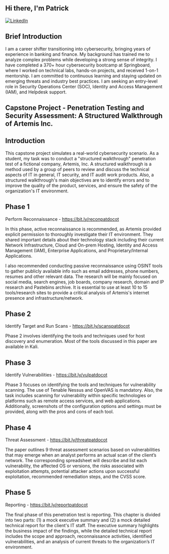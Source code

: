 ## Hi there, I'm Patrick
<a href="www.linkedin.com">[![LinkedIn](https://img.shields.io/badge/LinkedIn-Profile-blue?logo=linkedin&style=flat-square)](https://www.linkedin.com/in/pdct/)

## Brief Introduction

I am a career shifter transitioning into cybersecurity, bringing years of experience in banking and finance. My background has trained me to analyze complex problems while developing a strong sense of integrity. I have completed a 370+ hour cybersecurity bootcamp at Springboard, where I worked on technical labs, hands-on projects, and received 1-on-1 mentorship. I am committed to continuous learning and staying updated on emerging threats and industry best practices. I am seeking an entry-level role in Security Operations Center (SOC), Identity and Access Management (IAM), and Helpdesk support. 


## Capstone Project - Penetration Testing and Security Assessment: A Structured Walkthrough of Artemis Inc.

## Introduction 
This capstone project simulates a real-world cybersecurity scenario. As a student, my task was to conduct a "structured walkthrough" penetration test of a fictional company, Artemis, Inc. A structured walkthrough is a method used by a group of peers to review and discuss the technical aspects of IT in general, IT security, and IT audit work products. Also, a structured walkthrough's main objectives are to identify errors and to improve the quality of the product, services, and ensure the safety of the organization's IT environment. 
## Phase 1
Perform Reconnaissance - https://bit.ly/reconpatdocot

In this phase, active reconnaissance is recommended, as Artemis provided explicit permission to thoroughly investigate their IT environment. They shared important details about their technology stack including their current Network Infrastructure, Cloud and On-prem Hosting, Identity and Access Management (IAM), Enterprise Applications, and Proprietary/Internal Applications.

I also recommended conducting passive reconnaissance using OSINT tools to gather publicly available info such as email addresses, phone numbers, resumes and other relevant data.  The research will be mainly focused on social media, search engines, job boards, company research, domain and IP research and Pastebins archive. It is essential to use at least 10 to 15 tools/research sites to provide a critical analysis of Artemis's internet presence and infrastructure/network.
 
## Phase 2
Identify Target and Run Scans - https://bit.ly/scanspatdocot

Phase 2 involves identifying the tools and techniques used for host discovery and enumeration. Most of the tools discussed in this paper are available in Kali. 
## Phase 3
Identify Vulnerabilities - https://bit.ly/vulpatdocot

Phase 3 focuses on identifying the tools and techniques for vulnerability scanning. The use of Tenable Nessus and OpenVAS is mandatory. Also, the task includes scanning for vulnerability within specific technologies or platforms such as remote access services, and web applications. Additionally, screenshots of the configuration options and settings must be provided, along with the pros and cons of each tool. 
## Phase 4
Threat Assessment - https://bit.ly/threatpatdocot

The paper outlines 9 threat assessment scenarios based on vulnerabilities that may emerge when an analyst performs an actual scan of the client’s network. The corresponding spreadsheet will describe and list each vulnerability, the affected OS or versions, the risks associated with exploitation attempts, potential attacker actions upon successful exploitation, recommended remediation steps, and the CVSS score.
## Phase 5
Reporting - https://bit.ly/reportpatdocot

The final phase of this penetration test is reporting. This chapter is divided into two parts: (1) a mock executive summary and (2) a mock detailed technical report for the client's IT staff. The executive summary highlights the business impact of the findings, while the detailed technical report includes the scope and approach, reconnaissance activities, identified vulnerabilities, and an analysis of current threats to the organization’s IT environment.

